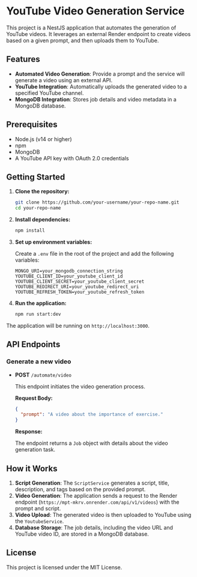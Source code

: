 # YouTube Video Generation Service

This project is a NestJS application that automates the generation of YouTube videos. It leverages an external Render endpoint to create videos based on a given prompt, and then uploads them to YouTube.

## Features

- **Automated Video Generation**: Provide a prompt and the service will generate a video using an external API.
- **YouTube Integration**: Automatically uploads the generated video to a specified YouTube channel.
- **MongoDB Integration**: Stores job details and video metadata in a MongoDB database.

## Prerequisites

- Node.js (v14 or higher)
- npm
- MongoDB
- A YouTube API key with OAuth 2.0 credentials

## Getting Started

1. **Clone the repository:**

   ```bash
   git clone https://github.com/your-username/your-repo-name.git
   cd your-repo-name
   ```

2. **Install dependencies:**

   ```bash
   npm install
   ```

3. **Set up environment variables:**

   Create a `.env` file in the root of the project and add the following variables:

   ```env
   MONGO_URI=your_mongodb_connection_string
   YOUTUBE_CLIENT_ID=your_youtube_client_id
   YOUTUBE_CLIENT_SECRET=your_youtube_client_secret
   YOUTUBE_REDIRECT_URI=your_youtube_redirect_uri
   YOUTUBE_REFRESH_TOKEN=your_youtube_refresh_token
   ```

4. **Run the application:**

   ```bash
   npm run start:dev
   ```

The application will be running on `http://localhost:3000`.

## API Endpoints

### Generate a new video

- **POST** `/automate/video`

  This endpoint initiates the video generation process.

  **Request Body:**

  ```json
  {
    "prompt": "A video about the importance of exercise."
  }
  ```

  **Response:**

  The endpoint returns a `Job` object with details about the video generation task.

## How it Works

1. **Script Generation**: The `ScriptService` generates a script, title, description, and tags based on the provided prompt.
2. **Video Generation**: The application sends a request to the Render endpoint (`https://mpt-mkrv.onrender.com/api/v1/videos`) with the prompt and script.
3. **Video Upload**: The generated video is then uploaded to YouTube using the `YoutubeService`.
4. **Database Storage**: The job details, including the video URL and YouTube video ID, are stored in a MongoDB database.

## License

This project is licensed under the MIT License.
